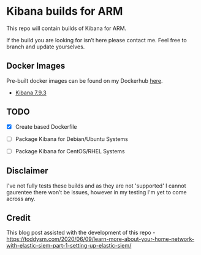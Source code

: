 # Kibana builds for ARM
This repo will contain builds of Kibana for ARM. 

If the build you are looking for isn’t here please contact me.
Feel free to branch and update yourselves. 


## Docker Images
Pre-built docker images can be found on my Dockerhub [here](https://hub.docker.com/r/jamesgarside/kibana/).

- [Kibana 7.9.3](https://hub.docker.com/r/jamesgarside/kibana/tags)


## TODO
- [x] Create based Dockerfile
- [ ] Package Kibana for Debian/Ubuntu Systems
- [ ] Package Kibana for CentOS/RHEL Systems


## Disclaimer
I've not fully tests these builds and as they are not 'supported' I cannot gaurentee there won’t be issues, however in my testing I'm yet to come across any. 

## Credit
This blog post assisted with the development of this repo - https://toddysm.com/2020/06/09/learn-more-about-your-home-network-with-elastic-siem-part-1-setting-up-elastic-siem/
